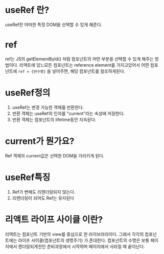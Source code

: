# useRef 란?

useRef란 어떠한 특정 DOM을 선택할 수 있게 해준다.

# ref

ref는 JS의 getElementById() 처럼 컴포넌트의 어떤 부분을 선택할 수 있게 해주는 방법이다.
리액트에 있느모든 컴포넌트는 reference element를 가지고있어서 어떤 컴포넌트에 `ref = {뱐수명}` 을 넣어주면, 해당 컴포넌트를 참조하게된다.

# useRef정의

1. useRef는 변경 가능한 객체를 반환한다.
2. 반환 객체는 useRef의 인자를 "current"라는 속성에 저장한다.
3. 반환 객체는 컴포넌트의 lifetime동안 지속된다.

# current가 뭔가요?

Ref 객체의 current값은 선택한 DOM을 가리키게 된다.

# useRef특징

1. Ref가 변해도 리렌더링되지 않는다.
2. 리렌더링이 되어도 Ref는 유지된다

# 리액트 라이프 사이클 이란?

리액트는 컴포넌트 기반의 view를 중심으로 한 라이브러리이다. 그래서 각각의 컴포넌트에는 라이프 사이클(컴포넌트의 생명주기) 가 존대한다. 컴포넌트의 수명은 보통 페이지에서 랜더링되게전인 준비과정에서 시작하며 페이지에서 사라질 때 끝이난다.
